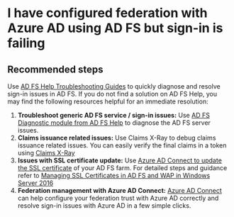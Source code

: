 <properties
	pageTitle="I have configured federation with Azure AD using AD FS but sign-in is failing"
	description="Sign in is failing with Azure AD federation"
	service="microsoft.aad"
	resource="Microsoft_AAD_IAM"
	authors="billmath"
	displayOrder="1"
	selfHelpType="generic"
	supportTopicIds="32570971"
	resourceTags=""
	productPesIds="14785"
	cloudEnvironments="public"
	articleId="468dc227-750a-4d4e-838f-12ea4bb0beb5"
	ownershipId="ASEP_ContentService_Placeholder"
/>

# I have configured federation with Azure AD using AD FS but sign-in is failing

## **Recommended steps**

Use [AD FS Help Troubleshooting Guides](https://aka.ms/adfshelp/troubleshooting) to quickly diagnose and resolve sign-in issues in AD FS. If you do not find a solution on AD FS Help, you may find the following resources helpful for an immediate resolution:

1.	**Troubleshoot generic AD FS service / sign-in issues:** Use [AD FS Diagnostic module from AD FS Help](https://adfshelp.microsoft.com/Tools/DownloadableTools) to diagnose the AD FS server issues.
2.	**Claims issuance related issues:** Use Claims X-Ray to debug claims issuance related issues. You can easily verify the final claims in a token using [Claims X-Ray](https://aka.ms/claimsxray)
3.	**Issues with SSL certificate update:** Use [Azure AD Connect to update the SSL certificate](https://aka.ms/adfssslwithaadconnect) of your AD FS farm. For detailed steps and guidance refer to [Managing SSL Certificates in AD FS and WAP in Windows Server 2016](https://docs.microsoft.com/windows-server/identity/ad-fs/operations/manage-ssl-certificates-ad-fs-wap)
4.	**Federation management with Azure AD Connect:** [Azure AD Connect](https://aka.ms/adfswithaadconnect) can help configure your federation trust with Azure AD correctly and resolve sign-in issues with Azure AD in a few simple clicks.

